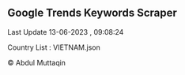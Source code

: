 

## Google Trends Keywords Scraper 
 
Last Update 13-06-2023 , 09:08:24

Country List :
VIETNAM.json



© Abdul Muttaqin 
